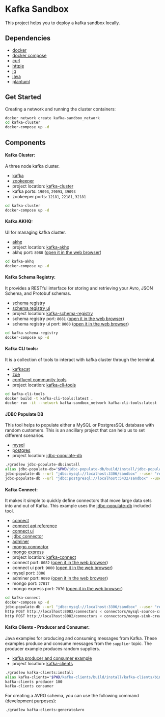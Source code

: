 # Kafka Sandbox

This project helps you to deploy a kafka sandbox locally.

## Dependencies

- [docker](https://www.docker.com/)
- [docker compose](https://docs.docker.com/compose/)
- [curl](https://curl.se/)
- [httpie](https://httpie.io/)
- [jq](https://stedolan.github.io/jq/)
- [java](https://www.java.com/en/download/)
- [plantuml](http://plantuml.com/)

## Get Started

Creating a network and running the cluster containers:

```bash
docker network create kafka-sandbox_network
cd kafka-cluster
docker-compose up -d
```

## Components

#### Kafka Cluster:

A three node kafka cluster.

- [kafka](https://kafka.apache.org/)
- [zookeeper](https://zookeeper.apache.org/)
- project location: [kafka-cluster](kafka-cluster)
- kafka ports: `19093`, `29093`, `39093`
- zookeeper ports: `12181`, `22181`, `32181`

```bash
cd kafka-cluster
docker-compose up -d
```

#### Kafka AKHQ:

UI for managing kafka cluster.

- [akhq](https://akhq.io/)
- project location: [kafka-akhq](kafka-akhq)
- akhq port: `8080` ([open it in the web browser](http://localhost:8080/))

```bash
cd kafka-akhq
docker-compose up -d
```

#### Kafka Schema Registry:

It provides a RESTful interface for storing and retrieving your Avro, JSON Schema, and Protobuf schemas.

- [schema registry](https://docs.confluent.io/platform/current/schema-registry/index.html)
- [schema registry ui](https://github.com/lensesio/schema-registry-ui)
- project location: [kafka-schema-registry](kafka-schema-registry)
- schema registry port: `8081` ([open it in the web browser](http://localhost:8081/))
- schema registry ui port: `8000` ([open it in the web browser](http://localhost:8000/))

```bash
cd kafka-schema-registry
docker-compose up -d
```

#### Kafka CLI tools:

It is a collection of tools to interact with kafka cluster through the terminal.

- [kafkacat](https://github.com/edenhill/kafkacat)
- [zoe](https://adevinta.github.io/zoe/)
- [confluent community tools](https://docs.confluent.io/platform/current/installation/installing_cp/zip-tar.html)
- project location: [kafka-cli-tools](kafka-cli-tools)

```bash
cd kafka-cli-tools
docker build -t kafka-cli-tools:latest .
docker run -it --network kafka-sandbox_network kafka-cli-tools:latest
```

#### JDBC Populate DB

This tool helps to populate either a MySQL or PostgresSQL database with random customers.
This is an ancillary project that can help us to set different scenarios.

- [mysql](https://hub.docker.com/_/mysql)
- [postgres](https://hub.docker.com/_/postgres)
- project location: [jdbc-populate-db](jdbc-populate-db)

```bash
./gradlew jdbc-populate-db:install
alias jdbc-populate-db="$PWD/jdbc-populate-db/build/install/jdbc-populate-db/bin/jdbc-populate-db "
jdbc-populate-db --url "jdbc:mysql://localhost:3306/sandbox" --user "root" --password "notasecret" 100
jdbc-populate-db --url "jdbc:postgresql://localhost:5432/sandbox" --user "postgres" --password "notasecret" 100
```

#### Kafka Connect:

It makes it simple to quickly define connectors that move large data sets into and out of Kafka.
This example uses the [jdbc-populate-db](jdbc-populate-db) included tool.

- [connect](https://docs.confluent.io/current/connect/index.html)
- [connect api reference](https://docs.confluent.io/platform/current/connect/references/restapi.html)
- [connect ui](https://github.com/lensesio/kafka-connect-ui)
- [jdbc connector](https://www.confluent.io/hub/confluentinc/kafka-connect-jdbc)
- [adminer](https://www.adminer.org/)
- [mongo connector](https://www.confluent.io/hub/mongodb/kafka-connect-mongodb)
- [mongo express](https://github.com/mongo-express/mongo-express)
- project location: [kafka-connect](kafka-connect)
- connect port: `8082` ([open it in the web browser](http://localhost:8082/))
- connect ui port: `9000` ([open it in the web browser](http://localhost:9000/))
- mysql port: `3306`
- adminer port: `9090` ([open it in the web browser](http://localhost:9090/))
- mongo port: `27017`
- mongo express port: `7070` ([open it in the web browser](http://localhost:7070/))

```bash
cd kafka-connect
docker-compose up -d
jdbc-populate-db --url "jdbc:mysql://localhost:3306/sandbox" --user "root" --password "notasecret" 100
http POST http://localhost:8082/connectors < connectors/mysql-source-create-connector-payload.json
http POST http://localhost:8082/connectors < connectors/mongo-sink-create-connector-payload.json
```

#### Kafka Clients - Producer and Consumer:

Java examples for producing and consuming messages from Kafka.
These examples produce and consume messages from the `supplier` topic.
The producer example produces random suppliers.

- [kafka producer and consumer example](https://docs.confluent.io/platform/current/schema-registry/serdes-develop/serdes-avro.html)
- project location: [kafka-clients](kafka-clients)

```bash
./gradlew kafka-clients:install
alias kafka-clients="$PWD/kafka-clients/build/install/kafka-clients/bin/kafka-clients "
kafka-clients producer 100
kafka-clients consumer
```

For creating a AVRO schema, you can use the following command (development purposes):

```bash
./gradlew kafka-clients:generateAvro
```
